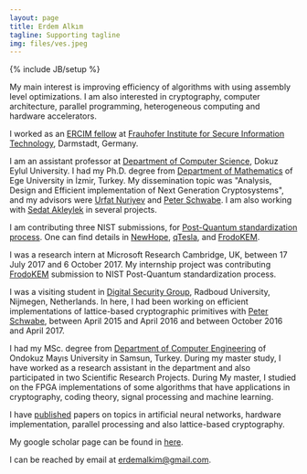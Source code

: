 ```yaml
---
layout: page
title: Erdem Alkım
tagline: Supporting tagline
img: files/ves.jpeg
---
```

{% include JB/setup %}

My main interest is improving efficiency of algorithms with using assembly level optimizations. I am also interested in cryptography, computer architecture, parallel programming, heterogeneous computing and hardware accelerators. 

I worked as an [ERCIM fellow](https://fellowship.ercim.eu/) at [Frauhofer Institute for Secure Information
Technology](https://www.sit.fraunhofer.de/en/), Darmstadt, Germany.

I am an assistant professor at [Department of Computer Science][dep], Dokuz Eylul
University. I had my Ph.D. degree from [Department of Mathematics][dep2] of Ege University in İzmir, Turkey.
My dissemination topic was "Analysis, Design and Efficient implementation of
Next Generation Cryptosystems", and my advisors were [Urfat Nuriyev](http://fen.ege.edu.tr/~urfat/eng_kisisel_bilgiler.html) and [Peter Schwabe](https://www.cryptojedi.org). I am also working with [Sedat Akleylek](https://sites.google.com/a/bil.omu.edu.tr/akleylek/home) in several projects.

I am contributing three NIST submissions, for [Post-Quantum standardization
process](https://csrc.nist.gov/Projects/Post-Quantum-Cryptography/Round-1-Submissions).
One can find details in [NewHope](https://newhopecrypto.org/),
[qTesla](https://tesla.informatik.tu-darmstadt.de/de/tesla/), and
[FrodoKEM](https://frodokem.org/).

I was a research intern at Microsoft Research Cambridge, UK,  between 17 July
2017 and 6 October 2017. My internship project was contributing
[FrodoKEM](https://frodokem.org/) submission to NIST Post-Quantum standardization process.

I was a visiting student in [Digital Security Group](http://www.ru.nl/ds), Radboud University, Nijmegen, Netherlands.
In here, I had been working on efficient implementations of lattice-based
cryptographic primitives with [Peter Schwabe](https://www.cryptojedi.org), between April 2015 and April 2016 and between October 2016 and April 2017.


I had my MSc. degree from [Department of Computer Engineering][depy] 
of Ondokuz Mayıs University in Samsun, Turkey. During my master study, I have worked as a research assistant in the department and also participated in two Scientific Research Projects.
During My master, I studied on the FPGA implementations of some algorithms that have applications in cryptography, coding theory, signal processing and machine learning.  


I have [published](/pubs.html) papers on topics in artificial neural networks,
hardware implementation, parallel processing and also lattice-based
cryptography. 

My google scholar page can be found in
[here](https://scholar.google.com.tr/citations?user=3CtAD74AAAAJ&hl=tr).

I can be reached by email at [erdemalkim@gmail.com](mailto:erdemalkim@gmail.com).

[dep]:https://csc.deu.edu.tr/tr/
[dep2]:http://sci.ege.edu.tr/~math
[depy]:http://ce.omu.edu.tr/a/en/
